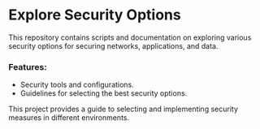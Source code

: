 # Explore Security Options

This repository contains scripts and documentation on exploring various security options for securing networks, applications, and data.

### Features:
- Security tools and configurations.
- Guidelines for selecting the best security options.

This project provides a guide to selecting and implementing security measures in different environments.

